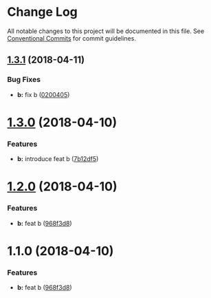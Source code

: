 # Change Log

All notable changes to this project will be documented in this file.
See [Conventional Commits](https://conventionalcommits.org) for commit guidelines.

<a name="1.3.1"></a>
## [1.3.1](https://github.com/pigcan/commitizen-with-lerna/compare/v1.3.0...v1.3.1) (2018-04-11)


### Bug Fixes

* **b:** fix b ([0200405](https://github.com/pigcan/commitizen-with-lerna/commit/0200405))




<a name="1.3.0"></a>
# [1.3.0](https://github.com/pigcan/commitizen-with-lerna/compare/v1.2.0...v1.3.0) (2018-04-10)


### Features

* **b:** introduce feat b ([7b12df5](https://github.com/pigcan/commitizen-with-lerna/commit/7b12df5))




<a name="1.2.0"></a>
# [1.2.0](https://github.com/pigcan/commitizen-with-lerna/compare/v1.0.0...v1.2.0) (2018-04-10)


### Features

* **b:** feat b ([968f3d8](https://github.com/pigcan/commitizen-with-lerna/commit/968f3d8))




<a name="1.1.0"></a>
# 1.1.0 (2018-04-10)


### Features

* **b:** feat b ([968f3d8](https://github.com/pigcan/commitizen-with-lerna/commit/968f3d8))

